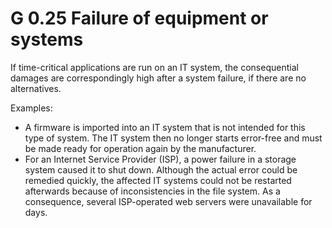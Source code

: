 G 0.25 Failure of equipment or systems
========================================

If time-critical applications are run on an IT system, the consequential damages are correspondingly high after a system failure, if there are no alternatives.

Examples:

* A firmware is imported into an IT system that is not intended for this type of system. The IT system then no longer starts error-free and must be made ready for operation again by the manufacturer.
* For an Internet Service Provider (ISP), a power failure in a storage system caused it to shut down. Although the actual error could be remedied quickly, the affected IT systems could not be restarted afterwards because of inconsistencies in the file system. As a consequence, several ISP-operated web servers were unavailable for days.